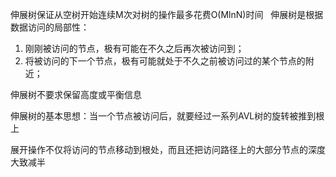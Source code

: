 伸展树保证从空树开始连续M次对树的操作最多花费O(MlnN)时间
 
伸展树是根据数据访问的局部性：
1. 刚刚被访问的节点，极有可能在不久之后再次被访问到；
2. 将被访问的下一个节点，极有可能就处于不久之前被访问过的某个节点的附近；

伸展树不要求保留高度或平衡信息

伸展树的基本思想：当一个节点被访问后，就要经过一系列AVL树的旋转被推到根上

展开操作不仅将访问的节点移动到根处，而且还把访问路径上的大部分节点的深度大致减半
